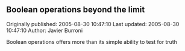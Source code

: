 ## Boolean operations beyond the limit 
Originally published: 2005-08-30 10:47:10 
Last updated: 2005-08-30 10:47:10 
Author: Javier Burroni 
 
Boolean operations offers more than its simple ability to test for truth
